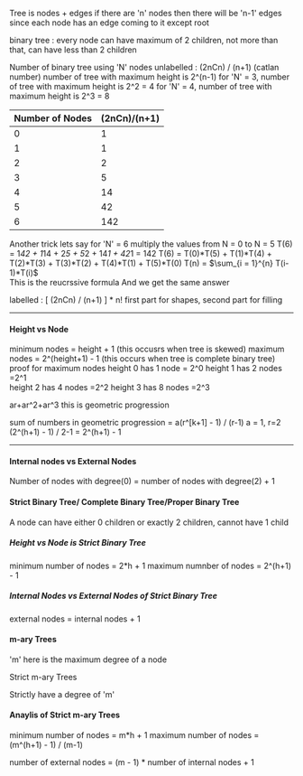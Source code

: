 Tree is nodes + edges
if there are 'n' nodes then there will be 'n-1' edges since each node has an edge coming to it except root

binary tree : every node can have maximum of 2 children, not more than that, can have less than 2 children

Number of binary tree using 'N' nodes
unlabelled : (2nCn) / (n+1)  (catlan number)
number of tree with maximum height is 2^(n-1)
for 'N' = 3, number of tree with maximum height is 2^2 = 4
for 'N' = 4, number of tree with maximum height is 2^3 = 8


|Number of Nodes | (2nCn)/(n+1)|
|----------------|-------------|
|       0        |     1       |  
|       1        |     1       |  
|       2        |     2       |  
|       3        |     5       |  
|       4        |     14      |  
|       5        |     42      |  
|       6        |     142     |   

Another trick lets say for 'N' = 6
multiply the values from N = 0 to N = 5
T(6) = 1*42 + 1*14 + 2*5 + 5*2 + 14*1 + 42*1 = 142
T(6) = T(0)*T(5) + T(1)*T(4) + T(2)*T(3) + T(3)*T(2) + T(4)*T(1) + T(5)*T(0)
T(n) = 	$\sum_{i = 1}^{n} T(i-1)*T(i)$   
This is the reucrssive formula
And we get the same answer

labelled : [ (2nCn) / (n+1) ] * n!
first part for shapes, second part for filling

---

#### Height vs Node

minimum nodes = height + 1  (this occusrs when tree is skewed)
maximum nodes = 2^(height+1) - 1 (this occurs when tree is complete binary tree)
proof for maximum nodes
height 0 has 1 node   = 2^0
height 1 has 2 nodes  =2^1  
height 2 has 4 nodes  =2^2
height 3 has 8 nodes  =2^3

ar+ar^2+ar^3  this is geometric progression

sum of numbers in geometric progression = a(r^[k+1] - 1) / (r-1)
a = 1, r=2 
(2^(h+1) - 1) / 2-1 = 2^(h+1) - 1

---

#### Internal nodes vs External Nodes

Number of nodes with degree(0) = number of nodes with degree(2) + 1

#### Strict Binary Tree/ Complete Binary Tree/Proper Binary Tree

A node can have either 0 children or exactly 2 children, cannot have 1 child

##### Height vs Node is Strict Binary Tree

minimum number of nodes = 2*h + 1
maximum numnber of nodes = 2^(h+1) - 1


##### Internal Nodes vs External Nodes of Strict Binary Tree

external nodes = internal nodes + 1


#### m-ary Trees 

'm' here is the maximum degree of a node


Strict m-ary Trees

Strictly have a degree of 'm'

#### Anaylis of Strict m-ary Trees

minimum number of nodes = m*h + 1
maximum number of nodes = (m^(h+1) - 1) / (m-1)

number of external nodes = (m - 1) * number of internal nodes + 1

